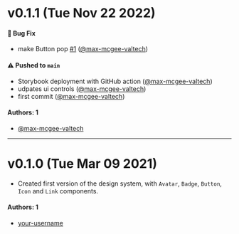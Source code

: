 # v0.1.1 (Tue Nov 22 2022)

#### 🐛 Bug Fix

- make Button pop [#1](https://github.com/max-mcgee-valtech/learnstorybook-design-system/pull/1) ([@max-mcgee-valtech](https://github.com/max-mcgee-valtech))

#### ⚠️ Pushed to `main`

- Storybook deployment with GitHub action ([@max-mcgee-valtech](https://github.com/max-mcgee-valtech))
- udpates ui controls ([@max-mcgee-valtech](https://github.com/max-mcgee-valtech))
- first commit ([@max-mcgee-valtech](https://github.com/max-mcgee-valtech))

#### Authors: 1

- [@max-mcgee-valtech](https://github.com/max-mcgee-valtech)

---

# v0.1.0 (Tue Mar 09 2021)

- Created first version of the design system, with `Avatar`, `Badge`, `Button`, `Icon` and `Link` components.

#### Authors: 1

- [your-username](https://github.com/your-username)
